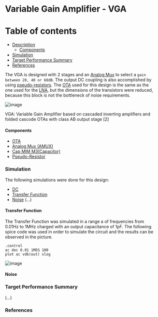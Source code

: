 # Variable Gain Amplifier - VGA

Table of contents
==============================
<!--ts-->
  * [Description](#Description)
    * [Components](#Components)
  * [Simulation](#Simulation)
  * [Target Performance Summary](#Target-Performance-Summary)  
  * [References](#References)
<!--te-->

The VGA is designed with 2 stages and an [Analog Mux]() to select a ``gain between 20, 40 or 60dB``. The output DC coupling is also accomplished by using [pseudo-resistors](). The [OTA]() used for this design is the same as the one used for the [LNA](https://github.com/lhrodovalho/AFEBioPICO/blob/testiferreirajv-patch-1/xschem/LNA/LNA.md), but the dimensions of the transistors were reduced, because this block is not the bottleneck of noise requirements. 

![image](https://user-images.githubusercontent.com/5855935/131169220-8777ed4b-ae8a-4a2d-abdf-f7bed77cc1e4.png)

VGA: Variable Gain Amplifier based on cascaded inverting amplifiers and folded cascode OTAs with class AB output stage [2]   

#### Components
- [OTA]() 
- [Analog Mux (AMUX)](AMUX)
- [Cap MIM M3(Capacitor)]()
- [Pseudo-Resistor]()

### Simulation

The following simulations were done for this design:
- [DC](#DC)
- [Transfer Function](#Transfer-Function)
- [Noise](#Noise)
(...)

#### Transfer Function

The Transfer Function was simulated in a range a of frequencies from 0.01Hz to 1MHz charged with an output capacitance of 1pF. The following spice code was used in order to simulate the circuit and the results can be observed in the picture.

```
.control
ac dec 0.01 1MEG 100
plot ac vdb(out) xlog
```
![image](https://user-images.githubusercontent.com/5855935/131368608-98b8b7ee-fda5-42a7-baaa-51f0b9bbae24.png)


#### Noise

### Target Performance Summary

(...)

### References

